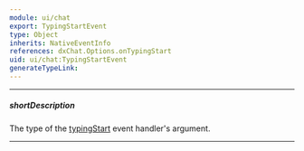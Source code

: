 ```yaml
---
module: ui/chat
export: TypingStartEvent
type: Object
inherits: NativeEventInfo
references: dxChat.Options.onTypingStart
uid: ui/chat:TypingStartEvent
generateTypeLink: 
---
```

---
##### shortDescription
The type of the [typingStart]({basewidgetpath}/Events/#typingStart) event handler's argument.

---
<!-- Description goes here -->